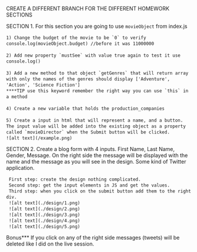 CREATE A DIFFERENT BRANCH FOR THE DIFFERENT HOMEWORK SECTIONS

SECTION 1. For this section you are going to use `movieObject` from index.js

    1) Change the budget of the movie to be `0` to verify 
    console.log(movieObject.budget) //before it was 11000000

    2) Add new property `mustSee` with value true again to test it use console.log()

    3) Add a new method to that object `getGenres` that will return array with only the names of the genres should display ['Adventure', 'Action', 'Science Fiction']
    ****TIP use this keyword remember the right way you can use `this` in a method

    4) Create a new variable that holds the production_companies

    5) Create a input in html that will represent a name, and a button. The input value will be added into the existing object as a property called `movieDirector` when the Submit button will be clicked.
    ![alt text](/example.png)


SECTION 2. Create a blog form with 4 inputs. First Name, Last Name, Gender, Message. On the right side the message will be displayed with the name and the message as you will see in the design. Some kind of Twitter application. 
     
     First step: create the design nothing complicated.
     Second step: get the input elements in JS and get the values.
     Third step: when you click on the submit button add them to the right div.
     ![alt text](./design/1.png)
     ![alt text](./design/2.png)
     ![alt text](./design/3.png)
     ![alt text](./design/4.png)
     ![alt text](./design/5.png)

Bonus*** If you click on any of the right side messages (tweets) will be deleted like I did on the live session.





